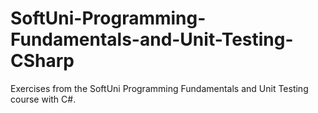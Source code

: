 # SoftUni-Programming-Fundamentals-and-Unit-Testing-CSharp
Exercises from the SoftUni Programming Fundamentals and Unit Testing course with C#.
